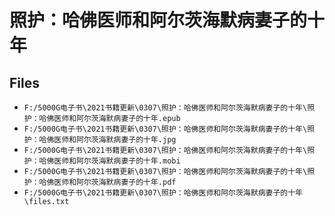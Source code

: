 # 照护：哈佛医师和阿尔茨海默病妻子的十年

## Files

- `F:/5000G电子书\2021书籍更新\0307\照护：哈佛医师和阿尔茨海默病妻子的十年\照护：哈佛医师和阿尔茨海默病妻子的十年.epub`
- `F:/5000G电子书\2021书籍更新\0307\照护：哈佛医师和阿尔茨海默病妻子的十年\照护：哈佛医师和阿尔茨海默病妻子的十年.jpg`
- `F:/5000G电子书\2021书籍更新\0307\照护：哈佛医师和阿尔茨海默病妻子的十年\照护：哈佛医师和阿尔茨海默病妻子的十年.mobi`
- `F:/5000G电子书\2021书籍更新\0307\照护：哈佛医师和阿尔茨海默病妻子的十年\照护：哈佛医师和阿尔茨海默病妻子的十年.pdf`
- `F:/5000G电子书\2021书籍更新\0307\照护：哈佛医师和阿尔茨海默病妻子的十年\files.txt`
